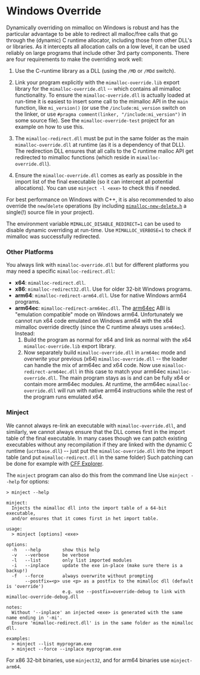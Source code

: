 # Windows Override

<span id="override_on_windows">Dynamically overriding on mimalloc on Windows</span> 
is robust and has the particular advantage to be able to redirect all malloc/free calls that go through
the (dynamic) C runtime allocator, including those from other DLL's or libraries.
As it intercepts all allocation calls on a low level, it can be used reliably 
on large programs that include other 3rd party components.
There are four requirements to make the overriding work well:

1. Use the C-runtime library as a DLL (using the `/MD` or `/MDd` switch).

2. Link your program explicitly with the `mimalloc-override.lib` export library for
   the `mimalloc-override.dll` -- which contains all mimalloc functionality.
   To ensure the `mimalloc-override.dll` is actually loaded at run-time it is easiest to insert some
   call to the mimalloc API in the `main` function, like `mi_version()`
   (or use the `/include:mi_version` switch on the linker, or
   use `#pragma comment(linker, "/include:mi_version")` in some source file). 
   See the `mimalloc-override-test` project for an example on how to use this. 

3. The `mimalloc-redirect.dll` must be put in the same folder as the main 
   `mimalloc-override.dll` at runtime (as it is a dependency of that DLL).
   The redirection DLL ensures that all calls to the C runtime malloc API get 
   redirected to mimalloc functions (which reside in `mimalloc-override.dll`).

4. Ensure the `mimalloc-override.dll` comes as early as possible in the import
   list of the final executable (so it can intercept all potential allocations).
   You can use `minject -l <exe>` to check this if needed.

For best performance on Windows with C++, it
is also recommended to also override the `new`/`delete` operations (by including
[`mimalloc-new-delete.h`](../include/mimalloc-new-delete.h) 
a single(!) source file in your project).

The environment variable `MIMALLOC_DISABLE_REDIRECT=1` can be used to disable dynamic
overriding at run-time. Use `MIMALLOC_VERBOSE=1` to check if mimalloc was successfully redirected.

### Other Platforms

You always link with `mimalloc-override.dll` but for different platforms you may 
need a specific `mimalloc-redirect.dll`:

- __x64__: `mimalloc-redirect.dll`.
- __x86__: `mimalloc-redirect32.dll`. Use for older 32-bit Windows programs.
- __arm64__: `mimalloc-redirect-arm64.dll`. Use for native Windows arm64 programs.
- __arm64ec__: `mimalloc-redirect-arm64ec.dll`. The [arm64ec] ABI is "emulation compatible" 
  mode on Windows arm64. Unfortunately we cannot run x64 code emulated on Windows arm64 with
  the x64 mimalloc override directly (since the C runtime always uses `arm64ec`). Instead:
  1. Build the program as normal for x64 and link as normal with the x64 
     `mimalloc-override.lib` export library.
  2. Now separately build `mimalloc-override.dll` in `arm64ec` mode and _overwrite_ your
     previous (x64) `mimalloc-override.dll` -- the loader can handle the mix of arm64ec
     and x64 code. Now use `mimalloc-redirect-arm64ec.dll` in this case to match your 
     arm64ec `mimalloc-override.dll`. The main program stays as is and can be fully x64 
     or contain more arm64ec modules. At runtime, the arm64ec `mimalloc-override.dll` will
     run with native arm64 instructions while the rest of the program runs emulated x64.

[arm64ec]: https://learn.microsoft.com/en-us/windows/arm/arm64ec


### Minject

We cannot always re-link an executable with `mimalloc-override.dll`, and similarly, we cannot always
ensure that the DLL comes first in the import table of the final executable.
In many cases though we can patch existing executables without any recompilation
if they are linked with the dynamic C runtime (`ucrtbase.dll`) -- just put the `mimalloc-override.dll`
into the import table (and put `mimalloc-redirect.dll` in the same folder)
Such patching can be done for example with [CFF Explorer](https://ntcore.com/?page_id=388).

The `minject` program can also do this from the command line
Use `minject --help` for options:

```
> minject --help

minject:
  Injects the mimalloc dll into the import table of a 64-bit executable,
  and/or ensures that it comes first in het import table.

usage:
  > minject [options] <exe>

options:
  -h   --help        show this help
  -v   --verbose     be verbose
  -l   --list        only list imported modules
  -i   --inplace     update the exe in-place (make sure there is a backup!)
  -f   --force       always overwrite without prompting
       --postfix=<p> use <p> as a postfix to the mimalloc dll (default is 'override')
                     e.g. use --postfix=override-debug to link with mimalloc-override-debug.dll

notes:
  Without '--inplace' an injected <exe> is generated with the same name ending in '-mi'.
  Ensure 'mimalloc-redirect.dll' is in the same folder as the mimalloc dll.

examples:
  > minject --list myprogram.exe
  > minject --force --inplace myprogram.exe
```  

For x86 32-bit binaries, use `minject32`, and for arm64 binaries use `minject-arm64`.

